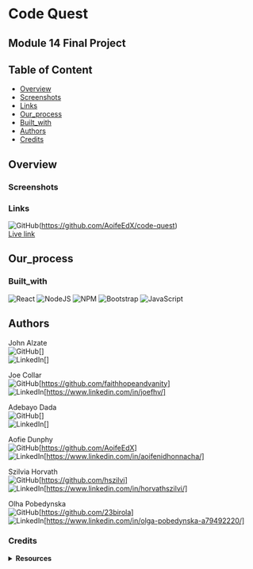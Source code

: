 # Code Quest

## Module 14 Final Project

## Table of Content

-   [Overview](#Overview)
-   [Screenshots](#Screenshots)
-   [Links](#Links)
-   [Our_process](#Our_process)
-   [Built_with](#Built_with)
-   [Authors](#Author)
-   [Credits](#Credits)

## Overview

### Screenshots

### Links

![GitHub](https://img.shields.io/badge/github-%23121011.svg?style=for-the-badge&logo=github&logoColor=white)(https://github.com/AoifeEdX/code-quest) <br>
[Live link]()

## Our_process

### Built_with

![React](https://img.shields.io/badge/react-%2320232a.svg?style=for-the-badge&logo=react&logoColor=%2361DAFB)
![NodeJS](https://img.shields.io/badge/node.js-6DA55F?style=for-the-badge&logo=node.js&logoColor=white)
![NPM](https://img.shields.io/badge/NPM-%23CB3837.svg?style=for-the-badge&logo=npm&logoColor=white)
![Bootstrap](https://img.shields.io/badge/bootstrap-%238511FA.svg?style=for-the-badge&logo=bootstrap&logoColor=white)
![JavaScript](https://img.shields.io/badge/javascript-%23323330.svg?style=for-the-badge&logo=javascript&logoColor=%23F7DF1E)

## Authors

John Alzate<br>
![GitHub](https://img.shields.io/badge/github-%23121011.svg?style=for-the-badge&logo=github&logoColor=white)[]<br>
![LinkedIn](https://img.shields.io/badge/linkedin-%230077B5.svg?style=for-the-badge&logo=linkedin&logoColor=white)[]<br>

Joe Collar<br>
![GitHub](https://img.shields.io/badge/github-%23121011.svg?style=for-the-badge&logo=github&logoColor=white)[https://github.com/faithhopeandvanity]<br>
![LinkedIn](https://img.shields.io/badge/linkedin-%230077B5.svg?style=for-the-badge&logo=linkedin&logoColor=white)[https://www.linkedin.com/in/joefhv/]<br>

Adebayo Dada <br>
![GitHub](https://img.shields.io/badge/github-%23121011.svg?style=for-the-badge&logo=github&logoColor=white)[]<br>
![LinkedIn](https://img.shields.io/badge/linkedin-%230077B5.svg?style=for-the-badge&logo=linkedin&logoColor=white)[]<br>

Aofie Dunphy<br>
![GitHub](https://img.shields.io/badge/github-%23121011.svg?style=for-the-badge&logo=github&logoColor=white)[https://github.com/AoifeEdX]<br>
![LinkedIn](https://img.shields.io/badge/linkedin-%230077B5.svg?style=for-the-badge&logo=linkedin&logoColor=white)[https://www.linkedin.com/in/aoifenidhonnacha/]<br>

Szilvia Horvath<br>
![GitHub](https://img.shields.io/badge/github-%23121011.svg?style=for-the-badge&logo=github&logoColor=white)[https://github.com/hszilvi]<br>
![LinkedIn](https://img.shields.io/badge/linkedin-%230077B5.svg?style=for-the-badge&logo=linkedin&logoColor=white)[https://www.linkedin.com/in/horvathszilvi/]

Olha Pobedynska<br>
![GitHub](https://img.shields.io/badge/github-%23121011.svg?style=for-the-badge&logo=github&logoColor=white)[https://github.com/23birola]<br>
![LinkedIn](https://img.shields.io/badge/linkedin-%230077B5.svg?style=for-the-badge&logo=linkedin&logoColor=white)[https://www.linkedin.com/in/olga-pobedynska-a79492220/]<br>

### Credits

<details>
<summary><b>Resources</b></summary>

badges [https://github.com/Ileriayo/markdown-badges]

</details>
